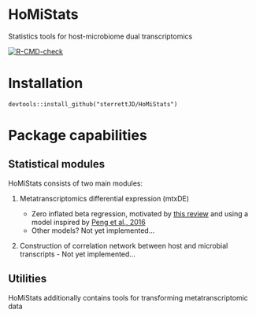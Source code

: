 # HoMiStats

Statistics tools for host-microbiome dual transcriptomics

  <!-- badges: start -->
  [![R-CMD-check](https://github.com/sterrettJD/CauDA/actions/workflows/r.yml/badge.svg)](https://github.com/sterrettJD/CauDA/actions/workflows/r.yml)
  <!-- badges: end -->


# Installation

`devtools::install_github("sterrettJD/HoMiStats")`

# Package capabilities

## Statistical modules
HoMiStats consists of two main modules:

1.  Metatranscriptomics differential expression (mtxDE)

    -   Zero inflated beta regression, motivated by [this review](https://academic.oup.com/bib/article/24/5/bbad279/7239897) and using a model inspired by [Peng et al., 2016](https://www.ncbi.nlm.nih.gov/pmc/articles/PMC6109378/)
    -   Other models? Not yet implemented...

2.  Construction of correlation network between host and microbial transcripts - Not yet implemented...

## Utilities
HoMiStats additionally contains tools for transforming metatranscriptomic data
